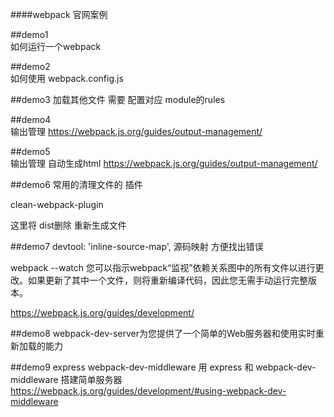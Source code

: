 ####webpack 官网案例

##demo1  
如何运行一个webpack 

##demo2  
如何使用 webpack.config.js 

##demo3 
加载其他文件 需要 配置对应 module的rules 

##demo4  
输出管理
https://webpack.js.org/guides/output-management/

##demo5  
输出管理
自动生成html
https://webpack.js.org/guides/output-management/

##demo6 
常用的清理文件的 插件

clean-webpack-plugin

这里将 dist删除 重新生成文件

##demo7
devtool: 'inline-source-map',
源码映射 方便找出错误

webpack --watch
您可以指示webpack“监视”依赖关系图中的所有文件以进行更改。如果更新了其中一个文件，则将重新编译代码，因此您无需手动运行完整版本。

https://webpack.js.org/guides/development/

##demo8
webpack-dev-server为您提供了一个简单的Web服务器和使用实时重新加载的能力

##demo9
express webpack-dev-middleware
用 express 和 webpack-dev-middleware 搭建简单服务器
https://webpack.js.org/guides/development/#using-webpack-dev-middleware
